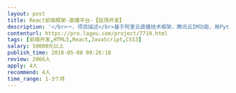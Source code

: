 ```yaml
---                
layout: post       
title: React前端框架-直播平台-【驻场开发】           
description: '</br>一、项目描述</br>基于阿里云直播技术框架，腾讯云IM功能，用Python语言Django框架开发一款企业培训直播类的网站。【驻场开发】</br></br>二、主要功能点</br>1. 创建直播，添加直播课件(PPT,PDF,WORD,MP3,MP4等)，准备习题(单选，多选，填空)和设置分数，设置其他参数</br>2. 开始直播，音视频推流(阿里云直播技术),多路混流推送，演示文档，白板，使用画笔标注</br>3. 系统自动发起签到，主持人发起签到</br>4. 主持人或助理发起问卷，倒计时结束时统计问卷成绩</br>5. 直播过程录制，视频回放编辑</br>6. 直播过程中的各数据报表</br>7. 费用清单等相关内容。</br></br>三、可参考产品：</br>一些商务直播平台</br></br>四、人员需求</br>1. 熟悉Linux系统，熟悉Shell编程。</br>2. 熟悉Python语言，Django框架，编程规范，效率高。</br>3. 能快速进行沟通，理解需求，接到任务后能按时，按要求进行功能代码交付。</br>4. 诚信，有责任心，可驻场开发（3个月左右）</br>5. 做过直播系统优先</br>6. 能长期合作者优先</br>'     
contenturl: https://pro.lagou.com/project/7719.html      
tags: [前端开发,HTML5,React,JavaScript,CSS3]            
salary: 50000元以上          
publish_time: 2018-05-08 09:26:18         
review: 2066人                   
apply: 4人                   
recommend: 4人                   
time_range: 1-3个月              
---                 
```

